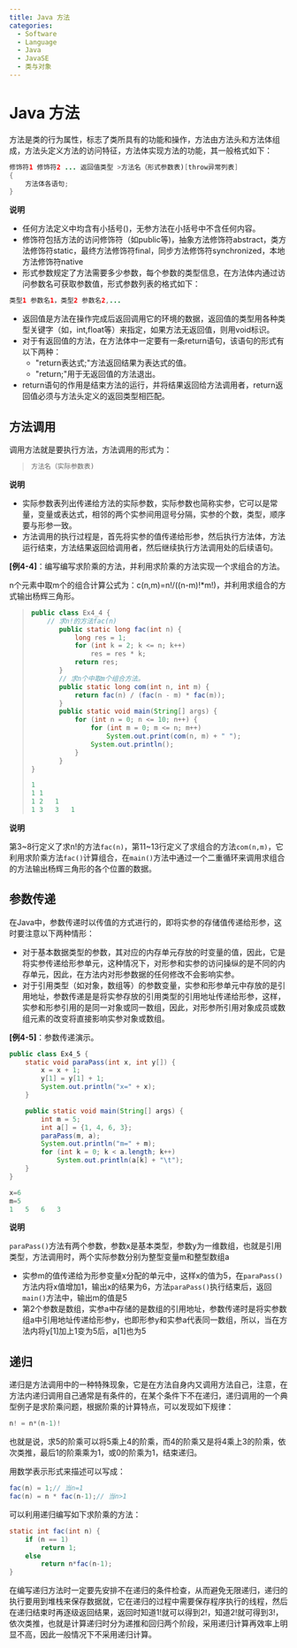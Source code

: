 ```yaml
---
title: Java 方法
categories:
  - Software
  - Language
  - Java
  - JavaSE
  - 类与对象
---
```

# Java 方法
方法是类的行为属性，标志了类所具有的功能和操作，方法由方法头和方法体组成，方法头定义方法的访问特征，方法体实现方法的功能，其一般格式如下：
```java
修饰符1 修饰符2 ... 返回值类型 >方法名（形式参数表)[throw异常列表]
{
    方法体各语句;
}
```

**说明**

- 任何方法定义中均含有小括号()，无参方法在小括号中不含任何内容。
- 修饰符包括方法的访问修饰符（如public等)，抽象方法修饰符abstract，类方法修饰符static，最终方法修饰符final，同步方法修饰符synchronized，本地方法修饰符native
- 形式参数规定了方法需要多少参数，每个参数的类型信息，在方法体内通过访问参数名可获取参数值，形式参数列表的格式如下：

```java
类型1 参数名1，类型2 参数名2,...
```

- 返回值是方法在操作完成后返回调用它的环境的数据，返回值的类型用各种类型关键字（如，int,float等）来指定，如果方法无返回值，则用void标识。
- 对于有返回值的方法，在方法体中一定要有一条return语句，该语句的形式有以下两种：
	- "return表达式;"方法返回结果为表达式的值。
	- "return;"用于无返回值的方法退出。
- return语句的作用是结束方法的运行，并将结果返回给方法调用者，return返回值必须与方法头定义的返回类型相匹配。

## 方法调用

调用方法就是要执行方法，方法调用的形式为：

>```java
>方法名（实际参数表)
>```

**说明**

- 实际参数表列出传递给方法的实际参数，实际参数也简称实参，它可以是常量，变量或表达式，相邻的两个实参间用逗号分隔，实参的个数，类型，顺序要与形参一致。
- 方法调用的执行过程是，首先将实参的值传递给形参，然后执行方法体，方法运行结束，方法结果返回给调用者，然后继续执行方法调用处的后续语句。

**[例4-4]**：编写编写求阶乘的方法，并利用求阶乘的方法实现一个求组合的方法。

n个元素中取m个的组合计算公式为：c(n,m)=n!/((n-m)!*m!)，并利用求组合的方式输出杨辉三角形。

> ```java
> public class Ex4_4 {
>     // 求n!的方法fac(n)
>        public static long fac(int n) {
>            long res = 1;
>            for (int k = 2; k <= n; k++)
>                res = res * k;
>            return res;
>        }
>        // 求n个中取m个组合方法。
>        public static long com(int n, int m) {
>            return fac(n) / (fac(n - m) * fac(m));
>        }
>        public static void main(String[] args) {
>            for (int n = 0; n <= 10; n++) {
>                for (int m = 0; m <= n; m++)
>                    System.out.print(com(n, m) + " ");
>                System.out.println();
>            }
>        }
> }
>
> 1
> 1	1
> 1	2	1
> 1	3	3	1
> ```

**说明**

第3\~8行定义了求n!的方法`fac(n)`，第11\~13行定义了求组合的方法`com(n,m)`，它利用求阶乘方法`fac()`计算组合，在`main()`方法中通过一个二重循环来调用求组合的方法输出杨辉三角形的各个位置的数据。

## 参数传递

在Java中，参数传递时以传值的方式进行的，即将实参的存储值传递给形参，这时要注意以下两种情形：
- 对于基本数据类型的参数，其对应的内存单元存放的时变量的值，因此，它是将实参传递给形参单元，这种情况下，对形参和实参的访问操纵的是不同的内存单元，因此，在方法内对形参数据的任何修改不会影响实参。
- 对于引用类型（如对象，数组等）的参数变量，实参和形参单元中存放的是引用地址，参数传递是是将实参存放的引用类型的引用地址传递给形参，这样，实参和形参引用的是同一对象或同一数组，因此，对形参所引用对象成员或数组元素的改变将直接影响实参对象或数组。

**[例4-5]**：参数传递演示。

```java
public class Ex4_5 {
    static void paraPass(int x, int y[]) {
        x = x + 1;
        y[1] = y[1] + 1;
        System.out.println("x=" + x);
    }

    public static void main(String[] args) {
        int m = 5;
        int a[] = {1, 4, 6, 3};
        paraPass(m, a);
        System.out.println("m=" + m);
        for (int k = 0; k < a.length; k++)
            System.out.println(a[k] + "\t");
    }
}

x=6
m=5
1	5	6	3
```

**说明**

`paraPass()`方法有两个参数，参数x是基本类型，参数y为一维数组，也就是引用类型，方法调用时，两个实际参数分别为整型变量m和整型数组a

- 实参m的值传递给为形参变量x分配的单元中，这样x的值为5，在`paraPass()`方法内将x值增加1，输出x的结果为6，方法`paraPass()`执行结束后，返回`main()`方法中，输出m的值是5
- 第2个参数是数组，实参a中存储的是数组的引用地址，参数传递时是将实参数组a中引用地址传递给形参y，也即形参y和实参a代表同一数组，所以，当在方法内将y[1]加上1变为5后，a[1]也为5

## 递归

递归是方法调用中的一种特殊现象，它是在方法自身内又调用方法自己，注意，在方法内递归调用自己通常是有条件的，在某个条件下不在递归，递归调用的一个典型例子是求阶乘问题，根据阶乘的计算特点，可以发现如下规律：

```java
n! = n*(n-1)!
```

也就是说，求5的阶乘可以将5乘上4的阶乘，而4的阶乘又是将4乘上3的阶乘，依次类推，最后1的阶乘乘为1，或0的阶乘为1，结束递归。

用数学表示形式来描述可以写成：

```java
fac(n) = 1;// 当n=1
fac(n) = n * fac(n-1);// 当n>1
```

可以利用递归编写如下求阶乘的方法：

```java
static int fac(int n) {
    if (n == 1)
        return 1;
    else
        return n*fac(n-1);
}
```

在编写递归方法时一定要先安排不在递归的条件检查，从而避免无限递归，递归的执行要用到堆栈来保存数据就，它在递归的过程中需要保存程序执行的线程，然后在递归结束时再逐级返回结果，返回时知道1!就可以得到2!，知道2!就可得到3!，依次类推，也就是计算递归时分为递推和回归两个阶段，采用递归计算再效率上明显不高，因此一般情况下不采用递归计算。